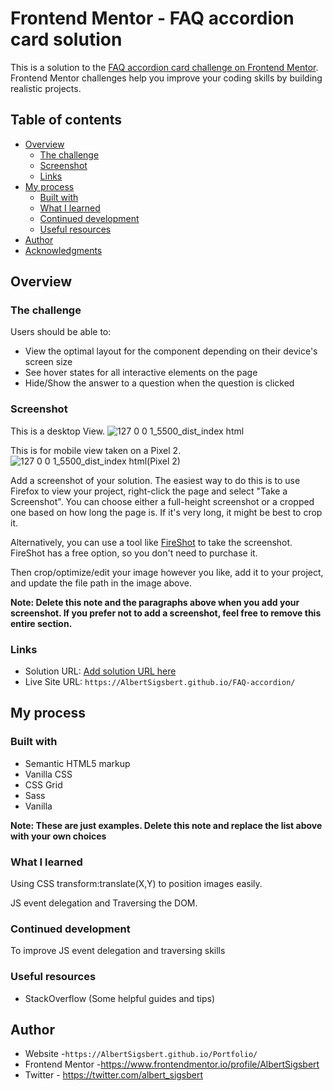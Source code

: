 # Frontend Mentor - FAQ accordion card solution

This is a solution to the [FAQ accordion card challenge on Frontend Mentor](https://www.frontendmentor.io/challenges/faq-accordion-card-XlyjD0Oam). Frontend Mentor challenges help you improve your coding skills by building realistic projects.

## Table of contents

- [Overview](#overview)
  - [The challenge](#the-challenge)
  - [Screenshot](#screenshot)
  - [Links](#links)
- [My process](#my-process)
  - [Built with](#built-with)
  - [What I learned](#what-i-learned)
  - [Continued development](#continued-development)
  - [Useful resources](#useful-resources)
- [Author](#author)
- [Acknowledgments](#acknowledgments)

## Overview

### The challenge

Users should be able to:

- View the optimal layout for the component depending on their device's screen size
- See hover states for all interactive elements on the page
- Hide/Show the answer to a question when the question is clicked

### Screenshot
This is a desktop View.
![127 0 0 1_5500_dist_index html](https://user-images.githubusercontent.com/66664314/111941813-f4d87300-8ae2-11eb-8f9c-689dbbcfa993.png)


This is for mobile view taken on a Pixel 2.
![127 0 0 1_5500_dist_index html(Pixel 2)](https://user-images.githubusercontent.com/66664314/111941562-5c41f300-8ae2-11eb-8f7d-d8462dc30127.png)


Add a screenshot of your solution. The easiest way to do this is to use Firefox to view your project, right-click the page and select "Take a Screenshot". You can choose either a full-height screenshot or a cropped one based on how long the page is. If it's very long, it might be best to crop it.

Alternatively, you can use a tool like [FireShot](https://getfireshot.com/) to take the screenshot. FireShot has a free option, so you don't need to purchase it.

Then crop/optimize/edit your image however you like, add it to your project, and update the file path in the image above.

**Note: Delete this note and the paragraphs above when you add your screenshot. If you prefer not to add a screenshot, feel free to remove this entire section.**

### Links

- Solution URL: [Add solution URL here](https://your-solution-url.com)
- Live Site URL: `https://AlbertSigsbert.github.io/FAQ-accordion/`

## My process

### Built with

- Semantic HTML5 markup
- Vanilla CSS
- CSS Grid
- Sass
- Vanilla

**Note: These are just examples. Delete this note and replace the list above with your own choices**

### What I learned

Using CSS transform:translate(X,Y) to position images easily.

JS event delegation and Traversing the DOM.

### Continued development

To improve JS event delegation and traversing skills

### Useful resources

- StackOverflow (Some helpful guides and tips)

## Author

- Website -`https://AlbertSigsbert.github.io/Portfolio/`
- Frontend Mentor -https://www.frontendmentor.io/profile/AlbertSigsbert
- Twitter - https://twitter.com/albert_sigsbert
